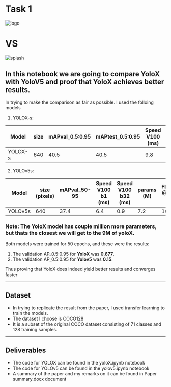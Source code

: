 # Task 1

![logo](https://user-images.githubusercontent.com/61900536/211860333-ecf767e2-4521-4ead-ad2e-a292373a2e9b.png)

# VS

![splash](https://user-images.githubusercontent.com/61900536/211860109-a0f40f5b-7ede-444c-aa2b-f53288872fb1.png)

## In this notebook we are going to compare YoloX with YoloV5 and proof that YoloX achieves better results.

In trying to make the comparison as fair as possible. I used the folloing models

1. YOLOX-s:

| Model | size | mAPval_0.5:0.95 | mAPtest_0.5:0.95 | Speed V100 (ms) | Params(M) | FLOPs (G) |
| ----------- | ----------- | ----------- | ----------- | ----------- | -----------  | ----------- | 
YOLOX-s |	640	| 40.5	| 40.5	| 9.8	| 9.0	| 26.8


2. YOLOv5s:

Model	| size (pixels)	| mAPval_50-95 | Speed V100 b1 (ms)	| Speed V100 b32 (ms)	| params (M) |	FLOPs @640 (B) |
| ----------- | ----------- | ----------- | ----------- | ----------- | -----------  | ----------- | 
YOLOv5s	| 640	| 37.4	| 6.4	| 0.9	| 7.2	| 16.5


### Note: The YoloX model has couple million more parameters, but thats the closest we will get to the 9M of yoloX.

Both models were trained for 50 epochs, and these were the results:
1. The validation AP_0.5:0.95 for **YoloX** was **0.677**.
2. The validation AP_0.5:0.95 for **Yolov5** was **0.15**.

Thus proving that YoloX does indeed yield better results and converges faster

-----------------------------------------------------------------------------------------------------------------------------------------------------------------------

## Dataset

- In trying to replicate the result from the paper, I used transfer learning to train the models.
- The dataset I choose is COCO128
- It is a subset of the original COCO dataset consisting of 71 classes and 128 training samples.

-----------------------------------------------------------------------------------------------------------------------------------------------------------------------

## Deliverables

- The code for YOLOX can be found in the yoloX.ipynb notebook
- The code for YOLOv5 can be found in the yolov5.ipynb notebook
- A summary of the paper and my remarks on it can be found in Paper summary.docx document

